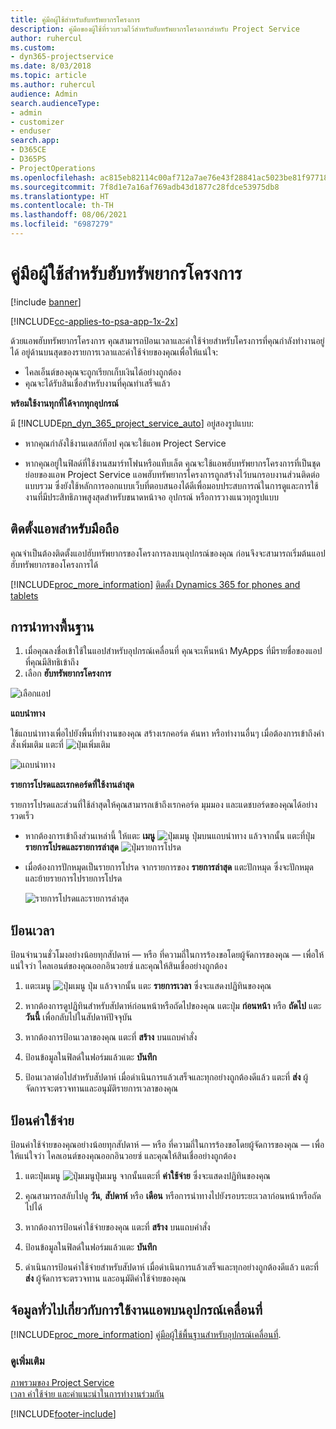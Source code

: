 ```yaml
---
title: คู่มือผู้ใช้สำหรับฮับทรัพยากรโครงการ
description: คู่มือของผู้ใช้ที่รวบรวมไว้สำหรับฮับทรัพยากรโครงการสำหรับ Project Service
author: ruhercul
ms.custom:
- dyn365-projectservice
ms.date: 8/03/2018
ms.topic: article
ms.author: ruhercul
audience: Admin
search.audienceType:
- admin
- customizer
- enduser
search.app:
- D365CE
- D365PS
- ProjectOperations
ms.openlocfilehash: ac815eb82114c00af712a7ae76e43f28841ac5023be81f97718dc7ce529e1d34
ms.sourcegitcommit: 7f8d1e7a16af769adb43d1877c28fdce53975db8
ms.translationtype: HT
ms.contentlocale: th-TH
ms.lasthandoff: 08/06/2021
ms.locfileid: "6987279"
---
```

# <a name="user-guide-for-project-resource-hub"></a>คู่มือผู้ใช้สำหรับฮับทรัพยากรโครงการ

[!include [banner](../includes/psa-now-project-operations.md)]

[!INCLUDE[cc-applies-to-psa-app-1x-2x](../includes/cc-applies-to-psa-app-1x-2x.md)]

ด้วยแอพฮับทรัพยากรโครงการ คุณสามารถป้อนเวลาและค่าใช้จ่ายสำหรับโครงการที่คุณกำลังทำงานอยู่ได้ อยู่ด้านบนสุดของรายการเวลาและค่าใช้จ่ายของคุณเพื่อให้แน่ใจ:

- ไคลเอ็นต์ของคุณจะถูกเรียกเก็บเงินได้อย่างถูกต้อง
- คุณจะได้รับสินเชื่อสำหรับงานที่คุณทำเสร็จแล้ว

**พร้อมใช้งานทุกที่ได้จากทุกอุปกรณ์**

มี [!INCLUDE[pn_dyn_365_project_service_auto](../includes/pn-dyn-365-project-service-auto.md)] อยู่สองรูปแบบ: 

- หากคุณกำลังใช้งานเดสก์ท็อป คุณจะใช้แอพ Project Service 

- หากคุณอยู่ในฟิลด์ที่ใช้งานสมาร์ทโฟนหรือแท็บเล็ต คุณจะใช้แอพฮับทรัพยากรโครงการที่เป็นชุดย่อยของแอพ Project Service แอพฮับทรัพยากรโครงการถูกสร้างไว้บนกรอบงานส่วนติดต่อแบบรวม ซึ่งยังใช้หลักการออกแบบเว็บที่ตอบสนองได้ดีเพื่อมอบประสบการณ์ในการดูและการใช้งานที่มีประสิทธิภาพสูงสุดสำหรับขนาดหน้าจอ อุปกรณ์ หรือการวางแนวทุกรูปแบบ 


## <a name="install-the-mobile-app"></a>ติดตั้งแอพสำหรับมือถือ
คุณจำเป็นต้องติดตั้งแอปฮับทรัพยากรของโครงการลงบนอุปกรณ์ของคุณ ก่อนจึงจะสามารถเริ่มต้นแอปฮับทรัพยากรของโครงการได้ 

[!INCLUDE[proc_more_information](../includes/proc-more-information.md)] [ติดตั้ง Dynamics 365 for phones and tablets](/dynamics365/mobile-app/install-dynamics-365-for-phones-and-tablets)

## <a name="basic-navigation"></a>การนำทางพื้นฐาน
1.  เมื่อคุณลงชื่อเข้าใช้ในแอปสำหรับอุปกรณ์เคลื่อนที่ คุณจะเห็นหน้า MyApps ที่มีรายชื่อของแอปที่คุณมีสิทธิเข้าถึง 
2.  เลือก **ฮับทรัพยากรโครงการ**

![เลือกแอป](media/chooseApp_1.png "เลือกแอป")

**แถบนำทาง**

ใช้แถบนำทางเพื่อไปยังพื้นที่ทำงานของคุณ สร้างเรกคอร์ด ค้นหา หรือทำงานอื่นๆ เมื่อต้องการเข้าถึงคำสั่งเพิ่มเติม แตะที่ ![ปุ่มเพิ่มเติม](media/MoreButton.png "ปุ่มเพิ่มเติม")

![แถบนำทาง](media/NavBar_2.png "แถบนำทาง")

**รายการโปรดและเรกคอร์ดที่ใช้งานล่าสุด**

รายการโปรดและส่วนที่ใช้ล่าสุดให้คุณสามารถเข้าถึงเรกคอร์ด มุมมอง และแดชบอร์ดของคุณได้อย่างรวดเร็ว 

- หากต้องการเข้าถึงส่วนเหล่านี้ ให้แตะ **เมนู** ![ปุ่มเมนู](media/MenuButton.png "ปุ่มเมนู") ปุ่มบนแถบนำทาง แล้วจากนั้น แตะที่ปุ่ม **รายการโปรดและรายการล่าสุด** ![ปุ่มรายการโปรด](media/FavButton.png "ปุ่มรายการโปรด")

- เมื่อต้องการปักหมุดเป็นรายการโปรด จากรายการของ **รายการล่าสุด** แตะปักหมุด ซึ่งจะปักหมุดและย้ายรายการไปรายการโปรด

  ![รายการโปรดและรายการล่าสุด](media/Favs_3.png "รายการโปรดและรายการล่าสุด")
 
## <a name="enter-time"></a>ป้อนเวลา
ป้อนจำนวนชั่วโมงอย่างน้อยทุกสัปดาห์ — หรือ ที่ความถี่ในการร้องขอโดยผู้จัดการของคุณ — เพื่อให้แน่ใจว่า ไคลเอนต์ของคุณออกอินวอยซ์ และคุณให้สินเชื่ออย่างถูกต้อง

1. แตะเมนู ![ปุ่มเมนู](media/MenuButton.png "ปุ่มเมนู") ปุ่ม แล้วจากนั้น แตะ **รายการเวลา** ซึ่งจะแสดงปฏิทินของคุณ

2. หากต้องการดูปฏิทินสำหรับสัปดาห์ก่อนหน้าหรือถัดไปของคุณ แตะปุ่ม **ก่อนหน้า** หรือ **ถัดไป** แตะ **วันนี้** เพื่อกลับไปในสัปดาห์ปัจจุบัน

3. หากต้องการป้อนเวลาของคุณ แตะที่ **สร้าง** บนแถบคำสั่ง 

4. ป้อนข้อมูลในฟิลด์ในฟอร์มแล้วแตะ **บันทึก**

5. ป้อนเวลาต่อไปสำหรับสัปดาห์ เมื่อดำเนินการแล้วเสร็จและทุกอย่างถูกต้องดีแล้ว แตะที่ **ส่ง** ผู้จัดการจะตรวจทานและอนุมัติรายการเวลาของคุณ

## <a name="enter-expenses"></a>ป้อนค่าใช้จ่าย 
ป้อนค่าใช้จ่ายของคุณอย่างน้อยทุกสัปดาห์ — หรือ ที่ความถี่ในการร้องขอโดยผู้จัดการของคุณ — เพื่อให้แน่ใจว่า ไคลเอนต์ของคุณออกอินวอยซ์ และคุณให้สินเชื่ออย่างถูกต้อง

1. แตะปุ่มเมนู ![ปุ่มเมนูปุ่มเมนู](media/MenuButton.png "ปุ่มเมนู") จากนั้นแตะที่ **ค่าใช้จ่าย** ซึ่งจะแสดงปฏิทินของคุณ

2. คุณสามารถสลับไปดู **วัน**, **สัปดาห์** หรือ **เดือน** หรือการนำทางไปยังรอบระยะเวลาก่อนหน้าหรือถัดไปได้ 

3. หากต้องการป้อนค่าใช้จ่ายของคุณ แตะที่ **สร้าง** บนแถบคำสั่ง 

4. ป้อนข้อมูลในฟิลด์ในฟอร์มแล้วแตะ **บันทึก**

5. ดำเนินการป้อนค่าใช้จ่ายสำหรับสัปดาห์ เมื่อดำเนินการแล้วเสร็จและทุกอย่างถูกต้องดีแล้ว แตะที่ **ส่ง** ผู้จัดการจะตรวจทาน และอนุมัติค่าใช้จ่ายของคุณ

## <a name="general-information-on-how-to-use-the-mobile-app"></a>จ้อมูลทั่วไปเกี่ยวกับการใช้งานแอพบนอุปกรณ์เคลื่อนที่ 
[!INCLUDE[proc_more_information](../includes/proc-more-information.md)] [คู่มือผู้ใช้พื้นฐานสำหรับอุปกรณ์เคลื่อนที่](/dynamics365/mobile-app/dynamics-365-phones-tablets-users-guide).

### <a name="see-also"></a>ดูเพิ่มเติม  
 [ภาพรวมของ Project Service](../psa/overview.md)   
 [เวลา ค่าใช้จ่าย และคำแนะนำในการทำงานร่วมกัน](../psa/time-expense-collaboration-guide.md)   
 


[!INCLUDE[footer-include](../includes/footer-banner.md)]